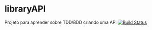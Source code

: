 # libraryAPI
Projeto para aprender sobre TDD/BDD criando uma API
[![Build Status](https://travis-ci.org/PauloMilk/libraryAPI.svg?branch=master)](https://travis-ci.org/PauloMilk/libraryAPI)
